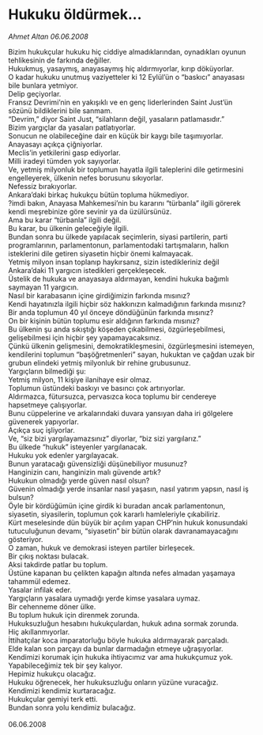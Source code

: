 # Hukuku öldürmek...

*Ahmet Altan 06.06.2008*

<div class="taraf_structure_2col_1zq">
<div class="margen_n">



 <p>Bizim hukukçular hukuku hiç ciddiye almadıklarından, oynadıkları oyunun tehlikesinin de farkında değiller.<br/>
Hukukmuş, yasaymış, anayasaymış hiç aldırmıyorlar, kırıp döküyorlar.<br/>
O kadar hukuku unutmuş vaziyetteler ki 12 Eylül’ün o “baskıcı” anayasası bile bunlara yetmiyor.<br/>
Delip geçiyorlar.<br/>
Fransız Devrimi’nin en yakışıklı ve en genç liderlerinden Saint Just’ün sözünü bildiklerini bile sanmam.<br/>
“Devrim,” diyor Saint Just, “silahların değil, yasaların patlamasıdır.”<br/>
Bizim yargıçlar da yasaları patlatıyorlar.<br/>
Sonucun ne olabileceğine dair en küçük bir kaygı bile taşımıyorlar.<br/>
Anayasayı açıkça çiğniyorlar.<br/>
Meclis’in yetkilerini gasp ediyorlar.<br/>
Milli iradeyi tümden yok sayıyorlar.<br/>
Ve, yetmiş milyonluk bir toplumun hayatla ilgili taleplerini dile getirmesini engelleyerek, ülkenin nefes borusunu sıkıyorlar.<br/>
Nefessiz bırakıyorlar.<br/>
Ankara’daki birkaç hukukçu bütün topluma hükmediyor.<br/>
?imdi bakın, Anayasa Mahkemesi’nin bu kararını “türbanla” ilgili görerek kendi meşrebinize göre sevinir ya da üzülürsünüz.<br/>
Ama bu karar “türbanla” ilgili değil.<br/>
Bu karar, bu ülkenin geleceğiyle ilgili.<br/>
Bundan sonra bu ülkede yapılacak seçimlerin, siyasi partilerin, parti programlarının, parlamentonun, parlamentodaki tartışmaların, halkın isteklerini dile getiren siyasetin hiçbir önemi kalmayacak.<br/>
Yetmiş milyon insan toplanıp haykırsanız, sizin istedikleriniz değil Ankara’daki 11 yargıcın istedikleri gerçekleşecek.<br/>
Üstelik de hukuka ve anayasaya aldırmayan, kendini hukuka bağımlı saymayan 11 yargıcın.<br/>
Nasıl bir karabasanın içine girdiğimizin farkında mısınız?<br/>
Kendi hayatınızla ilgili hiçbir söz hakkınızın kalmadığının farkında mısınız?<br/>
Bir anda toplumun 40 yıl önceye döndüğünün farkında mısınız?<br/>
On bir kişinin bütün toplumu esir aldığının farkında mısınız?<br/>
Bu ülkenin şu anda sıkıştığı köşeden çıkabilmesi, özgürleşebilmesi, gelişebilmesi için hiçbir şey yapamayacaksınız.<br/>
Çünkü ülkenin gelişmesini, demokratikleşmesini, özgürleşmesini istemeyen, kendilerini toplumun “başöğretmenleri” sayan, hukuktan ve çağdan uzak bir grubun elindeki yetmiş milyonluk bir rehine grubusunuz.<br/>
Yargıçların bilmediği şu:<br/>
Yetmiş milyon, 11 kişiye ilanihaye esir olmaz.<br/>
Toplumun üstündeki baskıyı ve basıncı çok artırıyorlar.<br/>
Aldırmazca, fütursuzca, pervasızca koca toplumu bir cendereye hapsetmeye çalışıyorlar.<br/>
Bunu cüppelerine ve arkalarındaki duvara yansıyan daha iri gölgelere güvenerek yapıyorlar.<br/>
Açıkça suç işliyorlar.<br/>
Ve, “siz bizi yargılayamazsınız” diyorlar, “biz sizi yargılarız.”<br/>
Bu ülkede “hukuk” isteyenler yargılanacak.<br/>
Hukuku yok edenler yargılayacak.<br/>
Bunun yaratacağı güvensizliği düşünebiliyor musunuz?<br/>
Hanginizin canı, hanginizin malı güvende artık?<br/>
Hukukun olmadığı yerde güven nasıl olsun?<br/>
Güvenin olmadığı yerde insanlar nasıl yaşasın, nasıl yatırım yapsın, nasıl iş bulsun?<br/>
Öyle bir kördüğümün içine girdik ki buradan ancak parlamentonun, siyasetin, siyasilerin, toplumun çok kararlı hamleleriyle çıkabiliriz.<br/>
Kürt meselesinde dün büyük bir açılım yapan CHP’nin hukuk konusundaki tutuculuğunun devamı, “siyasetin” bir bütün olarak davranamayacağını gösteriyor.<br/>
O zaman, hukuk ve demokrasi isteyen partiler birleşecek.<br/>
Bir çıkış noktası bulacak.<br/>
Aksi takdirde patlar bu toplum.<br/>
Üstüne kapanan bu çelikten kapağın altında nefes almadan yaşamaya tahammül edemez.<br/>
Yasalar infilak eder.<br/>
Yargıçların yasalara uymadığı yerde kimse yasalara uymaz.<br/>
Bir cehenneme döner ülke.<br/>
Bu toplum hukuk için direnmek zorunda.<br/>
Hukuksuzluğun hesabını hukukçulardan, hukuk adına sormak zorunda.<br/>
Hiç akıllanmıyorlar.<br/>
İttihatçılar koca imparatorluğu böyle hukuka aldırmayarak parçaladı.<br/>
Elde kalan son parçayı da bunlar darmadağın etmeye uğraşıyorlar.<br/>
Kendimizi korumak için hukuka ihtiyacımız var ama hukukçumuz yok.<br/>
Yapabileceğimiz tek bir şey kalıyor.<br/>
Hepimiz hukukçu olacağız.<br/>
Hukuku öğrenecek, her hukuksuzluğu onların yüzüne vuracağız.<br/>
Kendimizi kendimiz kurtaracağız.<br/>
Hukukçular gemiyi terk etti.<br/>
Bundan sonra yolu kendimiz bulacağız.<br/>
<br/>
06.06.2008</p>
<br/>
<br/>
<br/>



<br/>


<div id="taraf_not">
</div>

</div>


</div>
